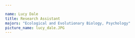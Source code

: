 ```yaml
---

name: Lucy Dale
title: Research Assistant
majors: "Ecological and Evolutionary Biology, Psychology"
picture_name: lucy_dale.JPG
---
```

